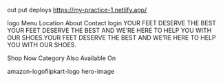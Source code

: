 out put deploys         https://my-practice-1.netlify.app/





logo
Menu
Location
About
Contact
login
YOUR FEET DESERVE THE BEST
YOUR FEET DESERVE THE BEST AND WE’RE HERE TO HELP YOU WITH OUR SHOES.YOUR FEET DESERVE THE BEST AND WE’RE HERE TO HELP YOU WITH OUR SHOES.

Shop Now
Category
Also Available On

amazon-logoflipkart-logo
hero-image
